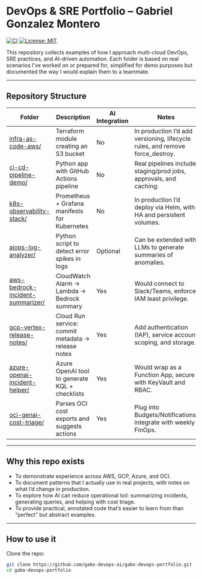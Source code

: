 # DevOps & SRE Portfolio – Gabriel Gonzalez Montero

[![CI](https://github.com/gabo-devops-ai/gabo-devops-portfolio/actions/workflows/ci.yml/badge.svg)](../../actions)
[![License: MIT](https://img.shields.io/badge/License-MIT-yellow.svg)](LICENSE)

This repository collects examples of how I approach multi-cloud DevOps, SRE practices, and AI-driven automation.
Each folder is based on real scenarios I’ve worked on or prepared for, simplified for demo purposes but documented the way I would explain them to a teammate.

---

## Repository Structure

| Folder | Description | AI Integration | Notes |
|--------|-------------|----------------|-------|
| [infra-as-code-aws/](infra-as-code-aws) | Terraform module creating an S3 bucket | No | In production I’d add versioning, lifecycle rules, and remove force_destroy. |
| [ci-cd-pipeline-demo/](ci-cd-pipeline-demo) | Python app with GitHub Actions pipeline | No | Real pipelines include staging/prod jobs, approvals, and caching. |
| [k8s-observability-stack/](k8s-observability-stack) | Prometheus + Grafana manifests for Kubernetes | No | In production I’d deploy via Helm, with HA and persistent volumes. |
| [aiops-log-analyzer/](aiops-log-analyzer) | Python script to detect error spikes in logs | Optional | Can be extended with LLMs to generate summaries of anomalies. |
| [aws-bedrock-incident-summarizer/](aws-bedrock-incident-summarizer) | CloudWatch Alarm → Lambda → Bedrock summary | Yes | Would connect to Slack/Teams, enforce IAM least privilege. |
| [gcp-vertex-release-notes/](gcp-vertex-release-notes) | Cloud Run service: commit metadata → release notes | Yes | Add authentication (IAP), service account scoping, and storage. |
| [azure-openai-incident-helper/](azure-openai-incident-helper) | Azure OpenAI tool to generate KQL + checklists | Yes | Would wrap as a Function App, secure with KeyVault and RBAC. |
| [oci-genai-cost-triage/](oci-genai-cost-triage) | Parses OCI cost exports and suggests actions | Yes | Plug into Budgets/Notifications, integrate with weekly FinOps. |

---

## Why this repo exists

- To demonstrate experience across AWS, GCP, Azure, and OCI.
- To document patterns that I actually use in real projects, with notes on what I’d change in production.
- To explore how AI can reduce operational toil: summarizing incidents, generating queries, and helping with cost triage.
- To provide practical, annotated code that’s easier to learn from than “perfect” but abstract examples.

---

## How to use it

Clone the repo:
```bash
git clone https://github.com/gabo-devops-ai/gabo-devops-portfolio.git
cd gabo-devops-portfolio


